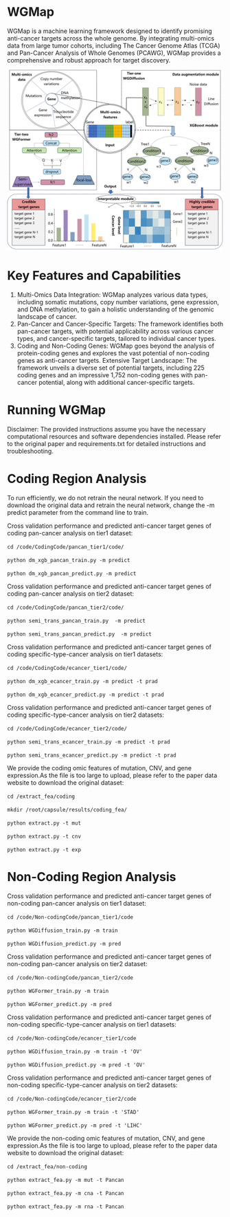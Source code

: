 # WGMap

WGMap is a machine learning framework designed to identify promising anti-cancer targets across the whole genome. By integrating multi-omics data from large tumor cohorts, including The Cancer Genome Atlas (TCGA) and Pan-Cancer Analysis of Whole Genomes (PCAWG), WGMap provides a comprehensive and robust approach for target discovery.

![wgmap](./WGMap.png)

# Key Features and Capabilities
1. Multi-Omics Data Integration: WGMap analyzes various data types, including somatic mutations, copy number variations, gene expression, and DNA methylation, to gain a holistic understanding of the genomic landscape of cancer.
2. Pan-Cancer and Cancer-Specific Targets: The framework identifies both pan-cancer targets, with potential applicability across various cancer types, and cancer-specific targets, tailored to individual cancer types.
3. Coding and Non-Coding Genes: WGMap goes beyond the analysis of protein-coding genes and explores the vast potential of non-coding genes as anti-cancer targets.
Extensive Target Landscape: The framework unveils a diverse set of potential targets, including 225 coding genes and an impressive 1,752 non-coding genes with pan-cancer potential, along with additional cancer-specific targets.

# Running WGMap

Disclaimer: The provided instructions assume you have the necessary computational resources and software dependencies installed. Please refer to the original paper and requirements.txt for detailed instructions and troubleshooting.

# Coding Region Analysis
To run efficiently, we do not retrain the neural network. If you need to download the original data and retrain the neural network, change the -m predict parameter from the command line to train.

Cross validation performance and predicted anti-cancer target genes of coding pan-cancer analysis on tier1 dataset:

``cd /code/CodingCode/pancan_tier1/code/``

``python dm_xgb_pancan_train.py -m predict``

``python dm_xgb_pancan_predict.py -m predict``


Cross validation performance and predicted anti-cancer target genes of coding pan-cancer analysis on tier2 dataset:

``cd /code/CodingCode/pancan_tier2/code/``

``python semi_trans_pancan_train.py  -m predict``

``python semi_trans_pancan_predict.py  -m predict``  


Cross validation performance and predicted anti-cancer target genes of coding specific-type-cancer analysis on tier1 datasets:

``cd /code/CodingCode/ecancer_tier1/code/``

``python dm_xgb_ecancer_train.py -m predict -t prad``

``python dm_xgb_ecancer_predict.py -m predict -t prad`` 


Cross validation performance and predicted anti-cancer target genes of coding specific-type-cancer analysis on tier2 datasets:

``cd /code/CodingCode/ecancer_tier2/code/``

``python semi_trans_ecancer_train.py -m predict -t prad``

``python semi_trans_ecancer_predict.py -m predict -t prad``


We provide the coding omic features of mutation, CNV, and gene expression.As the file is too large to upload, please refer to the paper data website to download the original dataset:

``cd /extract_fea/coding``

``mkdir /root/capsule/results/coding_fea/``

``python extract.py -t mut``

``python extract.py -t cnv``

``python extract.py -t exp``


# Non-Coding Region Analysis
Cross validation performance and predicted anti-cancer target genes of non-coding pan-cancer analysis on tier1 dataset:

``cd /code/Non-codingCode/pancan_tier1/code``

``python WGDiffusion_train.py -m train``

``python WGDiffusion_predict.py -m pred``


Cross validation performance and predicted anti-cancer target genes of non-coding pan-cancer analysis on tier2 dataset:

``cd /code/Non-codingCode/pancan_tier2/code``

``python WGFormer_train.py -m train``

``python WGFormer_predict.py -m pred``


Cross validation performance and predicted anti-cancer target genes of non-coding specific-type-cancer analysis on tier1 datasets:

``cd /code/Non-codingCode/ecancer_tier1/code``

``python WGDiffusion_train.py -m train -t 'OV'``

``python WGDiffusion_predict.py -m pred -t 'OV'``


Cross validation performance and predicted anti-cancer target genes of non-coding specific-type-cancer analysis on tier2 datasets:

``cd /code/Non-codingCode/ecancer_tier2/code``

``python WGFormer_train.py -m train -t 'STAD'``

``python WGFormer_predict.py -m pred -t 'LIHC'``


We provide the non-coding omic features of mutation, CNV, and gene expression.As the file is too large to upload, please refer to the paper data website to download the original dataset:

``cd /extract_fea/non-coding``

``python extract_fea.py -m mut -t Pancan``

``python extract_fea.py -m cna -t Pancan``

``python extract_fea.py -m rna -t Pancan``

